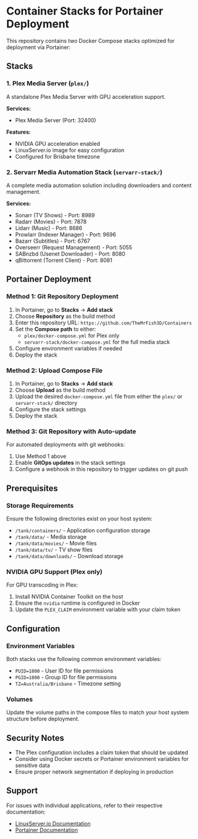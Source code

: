 # Container Stacks for Portainer Deployment

This repository contains two Docker Compose stacks optimized for deployment via Portainer:

## Stacks

### 1. Plex Media Server (`plex/`)
A standalone Plex Media Server with GPU acceleration support.

**Services:**
- Plex Media Server (Port: 32400)

**Features:**
- NVIDIA GPU acceleration enabled
- LinuxServer.io image for easy configuration
- Configured for Brisbane timezone

### 2. Servarr Media Automation Stack (`servarr-stack/`)
A complete media automation solution including downloaders and content management.

**Services:**
- Sonarr (TV Shows) - Port: 8989
- Radarr (Movies) - Port: 7878  
- Lidarr (Music) - Port: 8686
- Prowlarr (Indexer Manager) - Port: 9696
- Bazarr (Subtitles) - Port: 6767
- Overseerr (Request Management) - Port: 5055
- SABnzbd (Usenet Downloader) - Port: 8080
- qBittorrent (Torrent Client) - Port: 8081

## Portainer Deployment

### Method 1: Git Repository Deployment
1. In Portainer, go to **Stacks** → **Add stack**
2. Choose **Repository** as the build method
3. Enter this repository URL: `https://github.com/TheMrFish3D/Containers`
4. Set the **Compose path** to either:
   - `plex/docker-compose.yml` for Plex only
   - `servarr-stack/docker-compose.yml` for the full media stack
5. Configure environment variables if needed
6. Deploy the stack

### Method 2: Upload Compose File
1. In Portainer, go to **Stacks** → **Add stack**
2. Choose **Upload** as the build method
3. Upload the desired `docker-compose.yml` file from either the `plex/` or `servarr-stack/` directory
4. Configure the stack settings
5. Deploy the stack

### Method 3: Git Repository with Auto-update
For automated deployments with git webhooks:
1. Use Method 1 above
2. Enable **GitOps updates** in the stack settings
3. Configure a webhook in this repository to trigger updates on git push

## Prerequisites

### Storage Requirements
Ensure the following directories exist on your host system:
- `/tank/containers/` - Application configuration storage
- `/tank/data/` - Media storage
- `/tank/data/movies/` - Movie files
- `/tank/data/tv/` - TV show files
- `/tank/data/downloads/` - Download storage

### NVIDIA GPU Support (Plex only)
For GPU transcoding in Plex:
1. Install NVIDIA Container Toolkit on the host
2. Ensure the `nvidia` runtime is configured in Docker
3. Update the `PLEX_CLAIM` environment variable with your claim token

## Configuration

### Environment Variables
Both stacks use the following common environment variables:
- `PUID=1000` - User ID for file permissions
- `PGID=1000` - Group ID for file permissions  
- `TZ=Australia/Brisbane` - Timezone setting

### Volumes
Update the volume paths in the compose files to match your host system structure before deployment.

## Security Notes
- The Plex configuration includes a claim token that should be updated
- Consider using Docker secrets or Portainer environment variables for sensitive data
- Ensure proper network segmentation if deploying in production

## Support
For issues with individual applications, refer to their respective documentation:
- [LinuxServer.io Documentation](https://docs.linuxserver.io/)
- [Portainer Documentation](https://docs.portainer.io/)